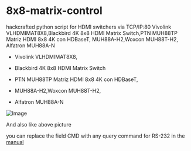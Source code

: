 # 8x8-matrix-control
hackcrafted python script for HDMI switchers via TCP/IP:80 Vivolink VLHDMIMAT8X8,Blackbird 4K 8x8 HDMI Matrix Switch,PTN MUH88TP Matriz HDMI 8x8 4K con HDBaseT, MUH88A-H2,Woxcon MUH88T-H2, Alfatron MUH88A-N

- Vivolink VLHDMIMAT8X8,

- Blackbird 4K 8x8 HDMI Matrix Switch

- PTN MUH88TP Matriz HDMI 8x8 4K con HDBaseT,

- MUH88A-H2,Woxcon MUH88T-H2,

- Alfatron MUH88A-N

![Image](https://github.com/user-attachments/assets/c4b748ab-593b-43b7-b5a4-09e46df72d97)

And also like above picture

you can replace the field CMD with any query command for RS-232 in the[ manual](https://www.alfatronelectronics.com/wp-content/uploads/2020/12/Alfatron-MUH88A-N-User-Manual-1.pdf)
